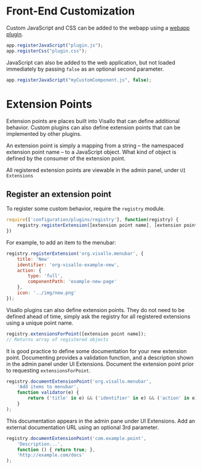 
# Front-End Customization

Custom JavaScript and CSS can be added to the webapp using a [webapp plugin](../../getting-started/build.md#web-plugin).

```js
app.registerJavaScript("plugin.js");
app.registerCss("plugin.css");
```

JavaScript can also be added to the web application, but not loaded immediately by passing `false` as an optional second parameter.

```js
app.registerJavaScript("myCustomComponent.js", false);
```

# Extension Points

Extension points are places built into Visallo that can define additional behavior. Custom plugins can also define extension points that can be implemented by other plugins.

An extension point is simply a mapping from a string – the namespaced extension point name – to a JavaScript object. What kind of object is defined by the consumer of the extension point.

All registered extension points are viewable in the admin panel, under `UI Extensions`

## Register an extension point

To register some custom behavior, require the `registry` module.

```js
require(['configuration/plugins/registry'], function(registry) {
    registry.registerExtension([extension point name], [extension point object])
})
```

For example, to add an item to the menubar:

```js
registry.registerExtension('org.visallo.menubar', {
    title: 'New'
    identifier: 'org-visallo-example-new',
    action: {
        type: 'full',
        componentPath: 'example-new-page'
    },
    icon: '../img/new.png'
});
```

Visallo plugins can also define extension points. They do not need to be defined ahead of time, simply ask the registry for all registered extensions using a unique point name.

```js
registry.extensionsForPoint([extension point name]);
// Returns array of registered objects
```

It is good practice to define some documentation for your new extension point. Documenting provides a validation function, and a description shown in the admin panel under UI Extensions. Document the extension point prior to requesting `extensionsForPoint`.

```js
registry.documentExtensionPoint('org.visallo.menubar',
    'Add items to menubar',
    function validator(e) {
        return ('title' in e) && ('identifier' in e) && ('action' in e) && ('icon' in e);
    }
);
```

This documentation appears in the admin pane under UI Extensions. Add an external documentation URL using an optional 3rd parameter.

```js
registry.documentExtensionPoint('com.example.point',
    'Description...',
    function () { return true; },
    'http://example.com/docs'
);
```


